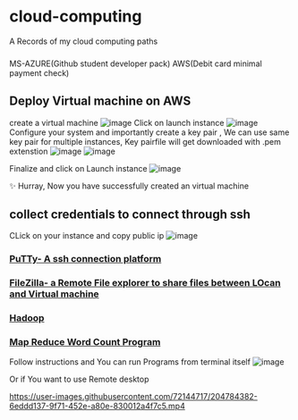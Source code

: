# cloud-computing
A Records of my cloud computing paths

###
MS-AZURE(Github student developer pack)
AWS(Debit card minimal payment check)




## Deploy Virtual machine on AWS

create a virtual machine
![image](https://user-images.githubusercontent.com/72144717/204780389-a7e7c3ec-c29c-42a7-a16e-45430f12778e.png)
Click on launch instance
![image](https://user-images.githubusercontent.com/72144717/204780593-596d07b0-8d4c-45ac-91e6-93ccf01c80d6.png)
Configure your system and importantly create a key pair , We can use same key pair for multiple instances, Key pairfile will get downloaded with .pem extenstion
![image](https://user-images.githubusercontent.com/72144717/204780837-f62cf082-de81-44c3-bdd6-9b2f9f4d2fec.png)
![image](https://user-images.githubusercontent.com/72144717/204782544-e8eacca4-dc10-4f25-be47-16c1aebb07dc.png)

Finalize and click on Launch instance
![image](https://user-images.githubusercontent.com/72144717/204781300-31767598-3736-4cd5-8a35-9b1395aadc87.png)

✨ Hurray, Now you have successfully created an virtual machine

## collect credentials to connect through ssh

CLick on your instance and copy public ip 
![image](https://user-images.githubusercontent.com/72144717/204781632-0a558e1c-9abe-443a-9a4d-24791a44907e.png)

### [PuTTy- A ssh connection platform](https://www.putty.org/)
### [FileZilla- a Remote File explorer to share files between LOcan and Virtual machine](https://filezilla-project.org/)

### [Hadoop](https://www.digitalocean.com/community/tutorials/how-to-install-hadoop-in-stand-alone-mode-on-ubuntu-20-04)
### [Map Reduce Word Count Program](https://hadoop.apache.org/docs/stable/hadoop-mapreduce-client/hadoop-mapreduce-client-core/MapReduceTutorial.html)

Follow instructions and You can run Programs from terminal itself
![image](https://user-images.githubusercontent.com/72144717/204784573-bf4ef917-bf4f-46cf-a739-a49ccfb023fc.png)

Or if You want to use Remote desktop 

https://user-images.githubusercontent.com/72144717/204784382-6eddd137-9f71-452e-a80e-830012a4f7c5.mp4





